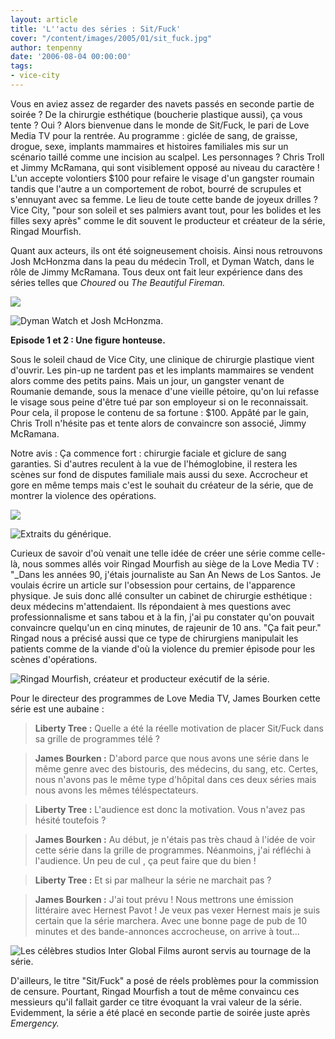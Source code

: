 ```yaml
---
layout: article
title: 'L''actu des séries : Sit/Fuck'
cover: "/content/images/2005/01/sit_fuck.jpg"
author: tenpenny
date: '2006-08-04 00:00:00'
tags:
- vice-city
---
```


Vous en aviez assez de regarder des navets passés en seconde partie de soirée ? De la chirurgie esthétique (boucherie plastique aussi), ça vous tente ? Oui ? Alors bienvenue dans le monde de Sit/Fuck, le pari de Love Media TV pour la rentrée. Au programme : giclée de sang, de graisse, drogue, sexe, implants mammaires et histoires familiales mis sur un scénario&nbsp;taillé comme une incision au scalpel. Les personnages ? Chris Troll et Jimmy McRamana, qui sont visiblement opposé au niveau du caractère ! L'un accepte volontiers $100 pour refaire le visage d'un gangster roumain tandis que l'autre a un comportement de robot, bourré de scrupules et s'ennuyant avec sa femme. Le lieu de toute cette bande de joyeux drilles ? Vice City, "pour son soleil et ses palmiers avant tout, pour les bolides et les filles sexy après" comme le dit souvent le producteur et créateur&nbsp;de la série, Ringad Mourfish.

Quant aux acteurs, ils ont été soigneusement choisis. Ainsi nous retrouvons Josh McHonzma dans la peau du médecin Troll, et Dyman Watch, dans le rôle de Jimmy McRamana. Tous deux ont fait leur expérience dans des séries telles que _Choured_ ou _The Beautiful&nbsp;Fireman._

![](  /content/images/2005/01/dyman_watch.jpg)

![Dyman Watch et Josh McHonzma.](  /content/images/2005/01/josh_mcandrew.jpg)

**Episode 1 et 2&nbsp;: Une figure honteuse.**

Sous le soleil chaud de Vice City, une clinique de chirurgie plastique vient d'ouvrir. Les pin-up ne tardent pas et les implants mammaires se vendent alors comme des petits pains. Mais un jour, un gangster venant de Roumanie demande, sous la menace d'une vieille pétoire, qu'on lui refasse le visage sous peine d'être tué par son employeur si on le reconnaissait. Pour cela, il propose le contenu de sa fortune : $100. Appâté par le gain, Chris Troll n'hésite pas et tente alors de convaincre son associé, Jimmy McRamana.

Notre avis : Ça commence fort : chirurgie faciale et giclure de sang garanties. Si d'autres reculent à la vue de l'hémoglobine, il restera les scènes sur fond de disputes familiale mais aussi du sexe. Accrocheur et gore en même temps mais c'est le souhait du créateur de la série, que de montrer la violence des opérations.

![](  /content/images/2005/01/g_n_rique1.jpg)

![Extraits du générique.](  /content/images/2005/01/g_n_rique2.jpg)

Curieux de savoir d'où venait une telle idée de créer une série comme celle-là, nous sommes allés voir Ringad Mourfish au siège de la Love Media TV : "\_Dans les années 90, j'étais journaliste&nbsp;au San An News de Los Santos. Je voulais écrire un article sur l'obsession pour certains, de l'apparence physique. Je suis donc allé consulter un cabinet de chirurgie esthétique : deux médecins m'attendaient. Ils répondaient à mes questions avec professionnalisme et sans tabou et à la fin, j'ai pu constater qu'on pouvait convaincre quelqu'un en cinq minutes, de rajeunir de 10 ans. "Ça fait peur." Ringad nous a précisé aussi que ce type de chirurgiens manipulait les patients comme de la viande d'où la violence du premier épisode pour les scènes d'opérations.

![Ringad Mourfish, créateur et producteur exécutif de la série.](  /content/images/2005/01/producteur.jpg)

Pour le directeur des programmes de Love Media TV, James Bourken&nbsp;cette série est une aubaine :

> **Liberty Tree :** Quelle a été la réelle motivation de placer Sit/Fuck dans sa grille de programmes télé ?

> **James Bourken :** D'abord parce que nous avons une série dans le même genre avec des bistouris, des médecins, du sang, etc. Certes, nous n'avons pas le même type d'hôpital dans ces deux séries mais nous avons les mêmes téléspectateurs.

> **Liberty Tree :** L'audience est donc la motivation. Vous n'avez&nbsp;pas hésité toutefois ?

> **James Bourken :** Au début, je n'étais pas très chaud à l'idée de voir cette série dans la grille de programmes. Néanmoins, j'ai réfléchi à l'audience. Un peu de cul , ça peut faire que du bien !

> **Liberty Tree :** Et si par malheur la série ne marchait pas ?

> **James Bourken :** J'ai tout prévu ! Nous mettrons une émission littéraire avec Hernest Pavot ! Je veux pas vexer Hernest mais je suis certain que la série marchera. Avec une bonne page de pub de 10 minutes et des bande-annonces accrocheuse, on arrive à tout...

![Les célèbres studios Inter Global Films auront servis au tournage de la série.](  /content/images/2005/01/studio.jpg)

D'ailleurs, le titre "Sit/Fuck" a posé de réels problèmes pour la commission de censure. Pourtant, Ringad Mourfish a tout de même convaincu ces messieurs qu'il fallait garder ce titre évoquant la vrai valeur de la série. Evidemment, la série a été placé en seconde partie de soirée juste après _Emergency._

<!--kg-card-end: markdown-->

